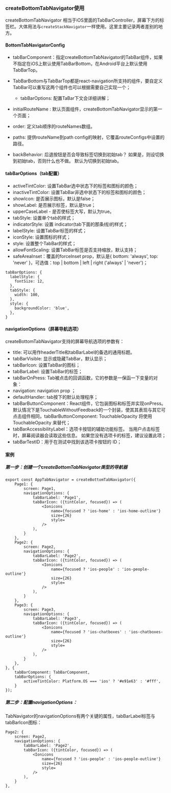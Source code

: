 ### createBottomTabNavigator使用

createBottomTabNavigator 相当于iOS里面的TabBarController，屏幕下方的标签栏。大体用法与`createStackNavigator`一样使用。这里主要记录两者差别的地方。


#### BottomTabNavigatorConfig

* tabBarComponent：指定createBottomTabNavigator的TabBar组件，如果不指定在iOS上默认使用TabBarBottom，在Android平台上默认使用TabBarTop。
* TabBarBottom与TabBarTop都是react-navigation所支持的组件，要自定义TabBar可以重写这两个组件也可以根据需要自己实现一个；

    * tabBarOptions: 配置TaBar下文会详细讲解；

* initialRouteName : 默认页面组件，createBottomTabNavigator显示的第一个页面；
* order: 定义tab顺序的routeNames数组。
* paths: 提供routeName到path config的映射，它覆盖routeConfigs中设置的路径。
* backBehavior: 后退按钮是否会导致标签切换到初始tab？ 如果是，则设切换到初始tab，否则什么也不做。 默认为切换到初始tab。

#### tabBarOptions（tab配置）

* activeTintColor: 设置TabBar选中状态下的标签和图标的颜色；
* inactiveTintColor: 设置TabBar非选中状态下的标签和图标的颜色；
* showIcon: 是否展示图标，默认是false；
* showLabel: 是否展示标签，默认是true；
* upperCaseLabel - 是否使标签大写，默认为true。
* tabStyle: 设置单个tab的样式；
* indicatorStyle: 设置 indicator(tab下面的那条线)的样式；
* labelStyle: 设置TabBar标签的样式；
* iconStyle: 设置图标的样式；
* style: 设置整个TabBar的样式；
* allowFontScaling: 设置TabBar标签是否支持缩放，默认支持；
* safeAreaInset：覆盖的forceInset prop，默认是{ bottom: 'always', top: 'never' }，可选值：top | bottom | left | right ('always' | 'never')；

```
tabBarOptions: {
  labelStyle: {
    fontSize: 12,
  },
  tabStyle: {
    width: 100,
  },
  style: {
    backgroundColor: 'blue',
  },
}
```

#### navigationOptions（屏幕导航选项）

createBottomTabNavigator支持的屏幕导航选项的参数有：

* title: 可以用作headerTitle和tabBarLabel的备选的通用标题。
* tabBarVisible: 显示或隐藏TabBar，默认显示；
* tabBarIcon: 设置TabBar的图标；
* tabBarLabel: 设置TabBar的标签；
* tabBarOnPress: Tab被点击的回调函数，它的参数是一保函一下变量的对象：
* navigation: navigation prop ；
* defaultHandler: tab按下的默认处理程序；
* tabBarButtonComponent：React组件，它包装图标和标签并实现onPress。 默认情况下是TouchableWithoutFeedback的一个封装，使其其表现与其它可点击组件相同，tabBarButtonComponent: TouchableOpacity 将使用 TouchableOpacity 来替代；
* tabBarAccessibilityLabel：选项卡按钮的辅助功能标签。 当用户点击标签时，屏幕阅读器会读取这些信息。 如果您没有选项卡的标签，建议设置此项；
* tabBarTestID：用于在测试中找到该选项卡按钮的 ID；

#### 案例

##### 第一步：创建一个createBottomTabNavigator类型的导航器

```
export const AppTabNavigator = createBottomTabNavigator({
    Page1: {
        screen: Page1,
        navigationOptions: {
            tabBarLabel: 'Page1',
            tabBarIcon: ({tintColor, focused}) => (
                <Ionicons
                    name={focused ? 'ios-home' : 'ios-home-outline'}
                    size={26}
                    style=
                />
            ),
        }
    },
    Page2: {
        screen: Page2,
        navigationOptions: {
            tabBarLabel: 'Page2',
            tabBarIcon: ({tintColor, focused}) => (
                <Ionicons
                    name={focused ? 'ios-people' : 'ios-people-outline'}
                    size={26}
                    style=
                />
            ),
        }
    },
    Page3: {
        screen: Page3,
        navigationOptions: {
            tabBarLabel: 'Page3',
            tabBarIcon: ({tintColor, focused}) => (
                <Ionicons
                    name={focused ? 'ios-chatboxes' : 'ios-chatboxes-outline'}
                    size={26}
                    style=
                />
            ),
        }
    },
}, {
    tabBarComponent: TabBarComponent,
    tabBarOptions: {
        activeTintColor: Platform.OS === 'ios' ? '#e91e63' : '#fff',
    }
});
```


##### 第二步：配置navigationOptions：

TabNavigator的navigationOptions有两个关键的属性，tabBarLabel标签与tabBarIcon图标：

```
Page2: {
    screen: Page2,
    navigationOptions: {
        tabBarLabel: 'Page2',
        tabBarIcon: ({tintColor, focused}) => (
            <Ionicons
                name={focused ? 'ios-people' : 'ios-people-outline'}
                size={26}
                style=
            />
        ),
    }
},
```


